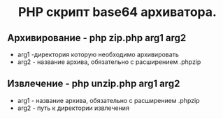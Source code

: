 <h1 align="center"> PHP скрипт base64 архиватора.</h1>



## Архивирование - php zip.php arg1 arg2
- arg1 -директория которую необходимо архивировать
- arg2 - название архива, обязательно с расширением .phpzip


## Извлечение - php unzip.php arg1 arg2
- arg1 - название архива, обязательно с расширением .phpzip 
- arg2 - путь к директории извлечения

